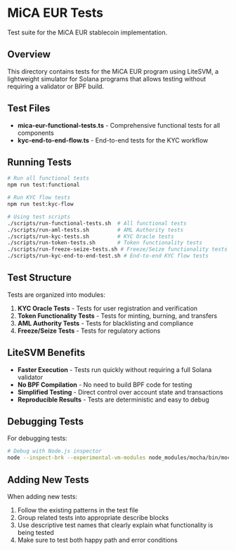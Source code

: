 # MiCA EUR Tests

Test suite for the MiCA EUR stablecoin implementation.

## Overview

This directory contains tests for the MiCA EUR program using LiteSVM, a lightweight simulator for Solana programs that allows testing without requiring a validator or BPF build.

## Test Files

- **mica-eur-functional-tests.ts** - Comprehensive functional tests for all components
- **kyc-end-to-end-flow.ts** - End-to-end tests for the KYC workflow

## Running Tests

```bash
# Run all functional tests
npm run test:functional

# Run KYC flow tests
npm run test:kyc-flow

# Using test scripts
./scripts/run-functional-tests.sh  # All functional tests
./scripts/run-aml-tests.sh         # AML Authority tests
./scripts/run-kyc-tests.sh         # KYC Oracle tests
./scripts/run-token-tests.sh       # Token functionality tests
./scripts/run-freeze-seize-tests.sh # Freeze/Seize functionality tests
./scripts/run-kyc-end-to-end-test.sh # End-to-end KYC flow tests
```

## Test Structure

Tests are organized into modules:

1. **KYC Oracle Tests** - Tests for user registration and verification
2. **Token Functionality Tests** - Tests for minting, burning, and transfers
3. **AML Authority Tests** - Tests for blacklisting and compliance
4. **Freeze/Seize Tests** - Tests for regulatory actions

## LiteSVM Benefits

- **Faster Execution** - Tests run quickly without requiring a full Solana validator
- **No BPF Compilation** - No need to build BPF code for testing
- **Simplified Testing** - Direct control over account state and transactions
- **Reproducible Results** - Tests are deterministic and easy to debug

## Debugging Tests

For debugging tests:

```bash
# Debug with Node.js inspector
node --inspect-brk --experimental-vm-modules node_modules/mocha/bin/mocha.js -p ./tsconfig.json -t 1000000 tests/mica-eur-functional-tests.ts
```

## Adding New Tests

When adding new tests:

1. Follow the existing patterns in the test file
2. Group related tests into appropriate describe blocks
3. Use descriptive test names that clearly explain what functionality is being tested
4. Make sure to test both happy path and error conditions
